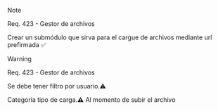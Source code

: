 >[!note]
>Req. 423 - Gestor de archivos 
>
>Crear un submódulo que sirva para el cargue de archivos mediante url prefirmada ✅

<!-- ✅ ⚠️ 🔥 📌 ❌ 💡-->

>[!warning]
>Req. 423 - Gestor de archivos
>
> Se debe tener filtro por usuario.⚠️
>
> Categoría tipo de carga.⚠️
Al momento de subir el archivo 

<!-- ✅ ⚠️ 🔥 📌 ❌ 💡--> 
